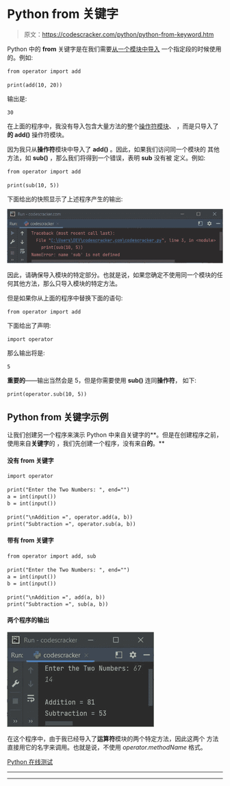 # Python from 关键字

> 原文：<https://codescracker.com/python/python-from-keyword.htm>

Python 中的 **from** 关键字是在我们需要[从一个模块中导入](/python/python-import-statement.htm) 一个指定段的时候使用的。例如:

```
from operator import add

print(add(10, 20))
```

输出是:

```
30
```

在上面的程序中，我没有导入包含大量方法的整个[操作符模块](/python/python-operator-module.htm)、 ，而是只导入了**的 add()** 操作符模块。

因为我只从**操作符**模块中导入了 **add()** 。因此，如果我们访问同一个模块的 其他方法，如 **sub()** ，那么我们将得到一个错误，表明 **sub** 没有被 定义。例如:

```
from operator import add

print(sub(10, 5))
```

下面给出的快照显示了上述程序产生的输出:

![python from keyword](img/1ab8c3ee37ee4986feb867f4a3606f81.png)

因此，请确保导入模块的特定部分。也就是说，如果您确定不使用同一个模块的任何其他方法，那么只导入模块的特定方法。

但是如果你从上面的程序中替换下面的语句:

```
from operator import add
```

下面给出了声明:

```
import operator
```

那么输出将是:

```
5
```

**重要的**——输出当然会是 5，但是你需要使用 **sub()** 连同**操作符**， 如下:

```
print(operator.sub(10, 5))
```

## Python from 关键字示例

让我们创建另一个程序来演示 Python 中来自关键字的**。但是在创建程序之前，使用来自**关键字**的 ，我们先创建一个程序，没有来自**的**。**

#### 没有 from 关键字

```
import operator

print("Enter the Two Numbers: ", end="")
a = int(input())
b = int(input())

print("\nAddition =", operator.add(a, b))
print("Subtraction =", operator.sub(a, b))
```

#### 带有 from 关键字

```
from operator import add, sub

print("Enter the Two Numbers: ", end="")
a = int(input())
b = int(input())

print("\nAddition =", add(a, b))
print("Subtraction =", sub(a, b))
```

#### 两个程序的输出

![python from keyword example](img/942669c76bd2a13fee0ebb0a1d57390d.png)

在这个程序中，由于我已经导入了**运算符**模块的两个特定方法，因此这两个 方法直接用它的名字来调用。也就是说，不使用 *operator.methodName* 格式。

[Python 在线测试](/exam/showtest.php?subid=10)

* * *

* * *